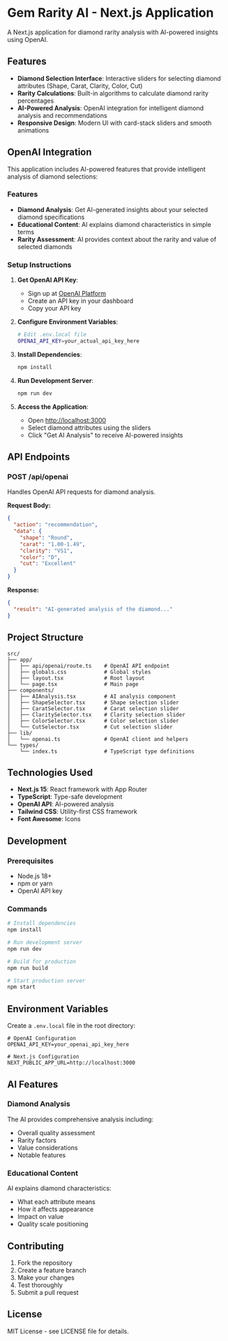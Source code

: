 # Gem Rarity AI - Next.js Application

A Next.js application for diamond rarity analysis with AI-powered insights using OpenAI.

## Features

- **Diamond Selection Interface**: Interactive sliders for selecting diamond attributes (Shape, Carat, Clarity, Color, Cut)
- **Rarity Calculations**: Built-in algorithms to calculate diamond rarity percentages
- **AI-Powered Analysis**: OpenAI integration for intelligent diamond analysis and recommendations
- **Responsive Design**: Modern UI with card-stack sliders and smooth animations

## OpenAI Integration

This application includes AI-powered features that provide intelligent analysis of diamond selections:

### Features
- **Diamond Analysis**: Get AI-generated insights about your selected diamond specifications
- **Educational Content**: AI explains diamond characteristics in simple terms
- **Rarity Assessment**: AI provides context about the rarity and value of selected diamonds

### Setup Instructions

1. **Get OpenAI API Key**:
   - Sign up at [OpenAI Platform](https://platform.openai.com/)
   - Create an API key in your dashboard
   - Copy your API key

2. **Configure Environment Variables**:
   ```bash
   # Edit .env.local file
   OPENAI_API_KEY=your_actual_api_key_here
   ```

3. **Install Dependencies**:
   ```bash
   npm install
   ```

4. **Run Development Server**:
   ```bash
   npm run dev
   ```

5. **Access the Application**:
   - Open [http://localhost:3000](http://localhost:3000)
   - Select diamond attributes using the sliders
   - Click "Get AI Analysis" to receive AI-powered insights

## API Endpoints

### POST /api/openai
Handles OpenAI API requests for diamond analysis.

**Request Body:**
```json
{
  "action": "recommendation",
  "data": {
    "shape": "Round",
    "carat": "1.00-1.49",
    "clarity": "VS1",
    "color": "D",
    "cut": "Excellent"
  }
}
```

**Response:**
```json
{
  "result": "AI-generated analysis of the diamond..."
}
```

## Project Structure

```
src/
├── app/
│   ├── api/openai/route.ts    # OpenAI API endpoint
│   ├── globals.css            # Global styles
│   ├── layout.tsx             # Root layout
│   └── page.tsx               # Main page
├── components/
│   ├── AIAnalysis.tsx         # AI analysis component
│   ├── ShapeSelector.tsx      # Shape selection slider
│   ├── CaratSelector.tsx      # Carat selection slider
│   ├── ClaritySelector.tsx    # Clarity selection slider
│   ├── ColorSelector.tsx      # Color selection slider
│   └── CutSelector.tsx        # Cut selection slider
├── lib/
│   └── openai.ts              # OpenAI client and helpers
└── types/
    └── index.ts               # TypeScript type definitions
```

## Technologies Used

- **Next.js 15**: React framework with App Router
- **TypeScript**: Type-safe development
- **OpenAI API**: AI-powered analysis
- **Tailwind CSS**: Utility-first CSS framework
- **Font Awesome**: Icons

## Development

### Prerequisites
- Node.js 18+ 
- npm or yarn
- OpenAI API key

### Commands
```bash
# Install dependencies
npm install

# Run development server
npm run dev

# Build for production
npm run build

# Start production server
npm start
```

## Environment Variables

Create a `.env.local` file in the root directory:

```env
# OpenAI Configuration
OPENAI_API_KEY=your_openai_api_key_here

# Next.js Configuration
NEXT_PUBLIC_APP_URL=http://localhost:3000
```

## AI Features

### Diamond Analysis
The AI provides comprehensive analysis including:
- Overall quality assessment
- Rarity factors
- Value considerations
- Notable features

### Educational Content
AI explains diamond characteristics:
- What each attribute means
- How it affects appearance
- Impact on value
- Quality scale positioning

## Contributing

1. Fork the repository
2. Create a feature branch
3. Make your changes
4. Test thoroughly
5. Submit a pull request

## License

MIT License - see LICENSE file for details.
